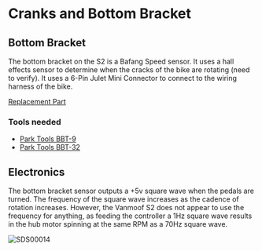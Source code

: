 # Cranks and Bottom Bracket

## Bottom Bracket

The bottom bracket on the S2 is a Bafang Speed sensor. It uses a hall effects sensor to determine when the cracks of the bike are rotating (need to verify). It uses a 6-Pin Julet Mini Connector to connect to the wiring harness of the bike.

[Replacement Part](https://www.ebay.com/itm/185670136339)

### Tools needed

* [Park Tools BBT-9](https://www.parktool.com/product/bottom-bracket-tool-bbt-9)
* [Park Tools BBT-32](https://www.parktool.com/product/bottom-bracket-tool-bbt-32?category=Crank%20%26%20Bottom%20Bracket)

## Electronics

The bottom bracket sensor outputs a +5v square wave when the pedals are turned. The frequency of the square wave increases as the cadence of rotation increases. However, the Vanmoof S2 does not appear to use the frequency for anything, as feeding the controller a 1Hz square wave results in the hub motor spinning at the same RPM as a 70Hz square wave.

![SDS00014](https://user-images.githubusercontent.com/3649828/219869444-4c52f0bc-be28-4c2a-bb6b-ca33cb51ef78.png)
